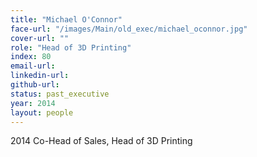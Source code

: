 ```yaml
---
title: "Michael O'Connor"
face-url: "/images/Main/old_exec/michael_oconnor.jpg"
cover-url: ""
role: "Head of 3D Printing"
index: 80
email-url:
linkedin-url:
github-url:
status: past_executive
year: 2014
layout: people
---
```

2014 Co-Head of Sales, Head of 3D Printing
